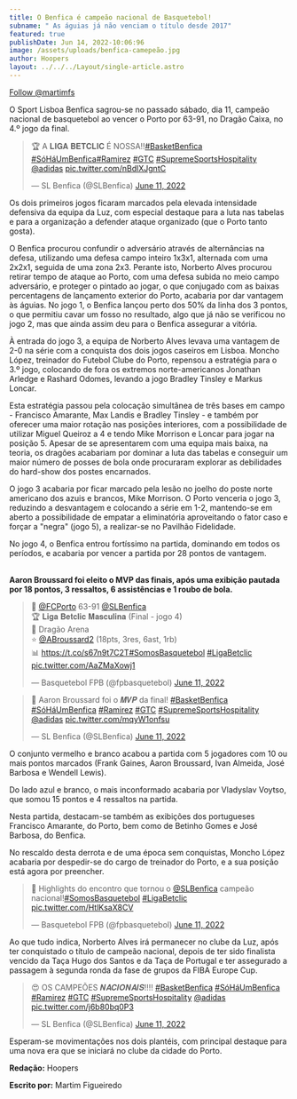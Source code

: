 ```yaml
---
title: O Benfica é campeão nacional de Basquetebol!
subname: " As águias já não venciam o título desde 2017"
featured: true
publishDate: Jun 14, 2022-10:06:96
image: /assets/uploads/benfica-camepeão.jpg
author: Hoopers
layout: ../../../Layout/single-article.astro
---
```

<!--StartFragment-->

<a href="https://twitter.com/martimfs?ref_src=twsrc%5Etfw" class="twitter-follow-button" data-show-count="false">Follow @martimfs</a><script async src="https://platform.twitter.com/widgets.js" charset="utf-8"></script>

<!--EndFragment-->

<!--StartFragment-->

O Sport Lisboa Benfica sagrou-se no passado sábado, dia 11, campeão nacional de basquetebol ao vencer o Porto por 63-91, no Dragão Caixa, no 4.º jogo da final.



<blockquote class="twitter-tweet"><p lang="pt" dir="ltr">🏆 A 𝐋𝐈𝐆𝐀 𝐁𝐄𝐓𝐂𝐋𝐈𝐂 É NOSSA!!<a href="https://twitter.com/hashtag/BasketBenfica?src=hash&amp;ref_src=twsrc%5Etfw">#BasketBenfica</a> <a href="https://twitter.com/hashtag/S%C3%B3H%C3%A1UmBenfica?src=hash&amp;ref_src=twsrc%5Etfw">#SóHáUmBenfica</a><a href="https://twitter.com/hashtag/Ramirez?src=hash&amp;ref_src=twsrc%5Etfw">#Ramirez</a> <a href="https://twitter.com/hashtag/GTC?src=hash&amp;ref_src=twsrc%5Etfw">#GTC</a> <a href="https://twitter.com/hashtag/SupremeSportsHospitality?src=hash&amp;ref_src=twsrc%5Etfw">#SupremeSportsHospitality</a> <a href="https://twitter.com/adidas?ref_src=twsrc%5Etfw">@adidas</a> <a href="https://t.co/nBdlXJgntC">pic.twitter.com/nBdlXJgntC</a></p>&mdash; SL Benfica (@SLBenfica) <a href="https://twitter.com/SLBenfica/status/1535656797813473281?ref_src=twsrc%5Etfw">June 11, 2022</a></blockquote> <script async src="https://platform.twitter.com/widgets.js" charset="utf-8"></script>



Os dois primeiros jogos ficaram marcados pela elevada intensidade defensiva da equipa da Luz, com especial destaque para a luta nas tabelas e para a organização a defender ataque organizado (que o Porto tanto gosta). 

O Benfica procurou confundir o adversário através de alternâncias na defesa, utilizando uma defesa campo inteiro 1x3x1, alternada com uma 2x2x1, seguida de uma zona 2x3. Perante isto, Norberto Alves procurou retirar tempo de ataque ao Porto, com uma defesa subida no meio campo adversário, e proteger o pintado ao jogar, o que conjugado com as baixas percentagens de lançamento exterior do Porto, acabaria por dar vantagem às águias. No jogo 1, o Benfica lançou perto dos 50% da linha dos 3 pontos, o que permitiu cavar um fosso no resultado, algo que já não se verificou no jogo 2, mas que ainda assim deu para o Benfica assegurar a vitória.

À entrada do jogo 3, a equipa de Norberto Alves levava uma vantagem de 2-0 na série com a conquista dos dois jogos caseiros em Lisboa. Moncho López, treinador do Futebol Clube do Porto, repensou a estratégia para o 3.º jogo, colocando de fora os extremos norte-americanos Jonathan Arledge e Rashard Odomes, levando a jogo Bradley Tinsley e Markus Loncar. 

Esta estratégia passou pela colocação simultânea de três bases em campo - Francisco Amarante, Max Landis e Bradley Tinsley - e também por oferecer uma maior rotação nas posições interiores, com a possibilidade de utilizar Miguel Queiroz a 4 e tendo Mike Morrison e Loncar para jogar na posição 5. Apesar de se apresentarem com uma equipa mais baixa, na teoria, os dragões acabariam por dominar a luta das tabelas e conseguir um maior número de posses de bola onde procuraram explorar as debilidades do hard-show dos postes encarnados.

O jogo 3 acabaria por ficar marcado pela lesão no joelho do poste norte americano dos azuis e brancos, Mike Morrison. O Porto venceria o jogo 3, reduzindo a desvantagem e colocando a série em 1-2, mantendo-se em aberto a possibilidade de empatar a eliminatória aproveitando o fator caso e forçar a "negra" (jogo 5), a realizar-se no Pavilhão Fidelidade. 

No jogo 4, o Benfica entrou fortíssimo na partida, dominando em todos os períodos, e acabaria por vencer a partida por 28 pontos de vantagem.

**\
Aaron Broussard foi eleito o MVP das finais, após uma exibição pautada por 18 pontos, 3 ressaltos, 6 assistências e 1 roubo de bola.** <!--StartFragment-->

<blockquote class="twitter-tweet"><p lang="pt" dir="ltr">🏀 <a href="https://twitter.com/FCPorto?ref_src=twsrc%5Etfw">@FCPorto</a> 63-91 <a href="https://twitter.com/SLBenfica?ref_src=twsrc%5Etfw">@SLBenfica</a> <br>🏆 𝐋𝐢𝐠𝐚 𝐁𝐞𝐭𝐜𝐥𝐢𝐜 𝐌𝐚𝐬𝐜𝐮𝐥𝐢𝐧𝐚 (Final - jogo 4)<br>📍 Dragão Arena<br>⭐ <a href="https://twitter.com/ABroussard2?ref_src=twsrc%5Etfw">@ABroussard2</a> (18pts, 3res, 6ast, 1rb)<br>📊 <a href="https://t.co/s67n9t7C2T">https://t.co/s67n9t7C2T</a><a href="https://twitter.com/hashtag/SomosBasquetebol?src=hash&amp;ref_src=twsrc%5Etfw">#SomosBasquetebol</a> <a href="https://twitter.com/hashtag/LigaBetclic?src=hash&amp;ref_src=twsrc%5Etfw">#LigaBetclic</a> <a href="https://t.co/AaZMaXowj1">pic.twitter.com/AaZMaXowj1</a></p>&mdash; Basquetebol FPB (@fpbasquetebol) <a href="https://twitter.com/fpbasquetebol/status/1535655432072609794?ref_src=twsrc%5Etfw">June 11, 2022</a></blockquote> <script async src="https://platform.twitter.com/widgets.js" charset="utf-8"></script>

<blockquote class="twitter-tweet"><p lang="fr" dir="ltr">🌟 Aaron Broussard foi o 𝑴𝑽𝑷 da final! <a href="https://twitter.com/hashtag/BasketBenfica?src=hash&amp;ref_src=twsrc%5Etfw">#BasketBenfica</a> <a href="https://twitter.com/hashtag/S%C3%B3H%C3%A1UmBenfica?src=hash&amp;ref_src=twsrc%5Etfw">#SóHáUmBenfica</a> <a href="https://twitter.com/hashtag/Ramirez?src=hash&amp;ref_src=twsrc%5Etfw">#Ramirez</a> <a href="https://twitter.com/hashtag/GTC?src=hash&amp;ref_src=twsrc%5Etfw">#GTC</a> <a href="https://twitter.com/hashtag/SupremeSportsHospitality?src=hash&amp;ref_src=twsrc%5Etfw">#SupremeSportsHospitality</a> <a href="https://twitter.com/adidas?ref_src=twsrc%5Etfw">@adidas</a> <a href="https://t.co/mqyW1onfsu">pic.twitter.com/mqyW1onfsu</a></p>&mdash; SL Benfica (@SLBenfica) <a href="https://twitter.com/SLBenfica/status/1535692088205099010?ref_src=twsrc%5Etfw">June 11, 2022</a></blockquote> <script async src="https://platform.twitter.com/widgets.js" charset="utf-8"></script>



O conjunto vermelho e branco acabou a partida com 5 jogadores com 10 ou mais pontos marcados (Frank Gaines, Aaron Broussard, Ivan Almeida, José Barbosa e Wendell Lewis).

Do lado azul e branco, o mais inconformado acabaria por Vladyslav Voytso, que somou 15 pontos e 4 ressaltos na partida.

Nesta partida, destacam-se também as exibições dos portugueses Francisco Amarante, do Porto, bem como de Betinho Gomes e José Barbosa, do Benfica. 

No rescaldo desta derrota e de uma época sem conquistas, Moncho López acabaria por despedir-se do cargo de treinador do Porto, e a sua posição está agora por preencher.[](https://twitter.com/fcporto/status/1535728072120573952?s=21)

<blockquote class="twitter-tweet"><p lang="pt" dir="ltr">🎥 Highlights do encontro que tornou o <a href="https://twitter.com/SLBenfica?ref_src=twsrc%5Etfw">@SLBenfica</a> campeão nacional!<a href="https://twitter.com/hashtag/SomosBasquetebol?src=hash&amp;ref_src=twsrc%5Etfw">#SomosBasquetebol</a> <a href="https://twitter.com/hashtag/LigaBetclic?src=hash&amp;ref_src=twsrc%5Etfw">#LigaBetclic</a> <a href="https://t.co/HtlKsaX8CV">pic.twitter.com/HtlKsaX8CV</a></p>&mdash; Basquetebol FPB (@fpbasquetebol) <a href="https://twitter.com/fpbasquetebol/status/1535753757379678208?ref_src=twsrc%5Etfw">June 11, 2022</a></blockquote> <script async src="https://platform.twitter.com/widgets.js" charset="utf-8"></script>



Ao que tudo indica, Norberto Alves irá permanecer no clube da Luz, após ter conquistado o título de campeão nacional, depois de ter sido finalista vencido da Taça Hugo dos Santos e da Taça de Portugal e ter assegurado a passagem à segunda ronda da fase de grupos da FIBA Europe Cup.[](https://twitter.com/slbenfica/status/1535676936420220929?s=21)

<blockquote class="twitter-tweet"><p lang="pt" dir="ltr">😍 OS CAMPEÕES 𝑵𝑨𝑪𝑰𝑶𝑵𝑨𝑰𝑺!!!! <a href="https://twitter.com/hashtag/BasketBenfica?src=hash&amp;ref_src=twsrc%5Etfw">#BasketBenfica</a> <a href="https://twitter.com/hashtag/S%C3%B3H%C3%A1UmBenfica?src=hash&amp;ref_src=twsrc%5Etfw">#SóHáUmBenfica</a> <a href="https://twitter.com/hashtag/Ramirez?src=hash&amp;ref_src=twsrc%5Etfw">#Ramirez</a> <a href="https://twitter.com/hashtag/GTC?src=hash&amp;ref_src=twsrc%5Etfw">#GTC</a> <a href="https://twitter.com/hashtag/SupremeSportsHospitality?src=hash&amp;ref_src=twsrc%5Etfw">#SupremeSportsHospitality</a> <a href="https://twitter.com/adidas?ref_src=twsrc%5Etfw">@adidas</a> <a href="https://t.co/j6b80bq0P3">pic.twitter.com/j6b80bq0P3</a></p>&mdash; SL Benfica (@SLBenfica) <a href="https://twitter.com/SLBenfica/status/1535676936420220929?ref_src=twsrc%5Etfw">June 11, 2022</a></blockquote> <script async src="https://platform.twitter.com/widgets.js" charset="utf-8"></script>



Esperam-se movimentações nos dois plantéis, com principal destaque para uma nova era que se iniciará no clube da cidade do Porto.

**Redação:** Hoopers

**Escrito por:** Martim Figueiredo

<script async src="https://platform.twitter.com/widgets.js" charset="utf-8"></script>